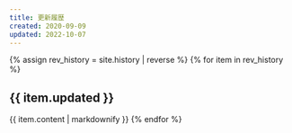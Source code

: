 ```yaml
---
title: 更新履歴
created: 2020-09-09
updated: 2022-10-07
---
```

{% assign rev_history = site.history | reverse %}
{% for item in rev_history %}
## <a name="{{ item.updated }}">{{ item.updated }}</a>
{{ item.content | markdownify }}
{% endfor %}
